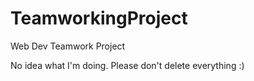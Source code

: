 # TeamworkingProject
Web Dev Teamwork Project 


No idea what I'm doing. Please don't delete everything :)

